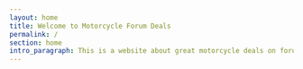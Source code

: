 ```yaml
---
layout: home
title: Welcome to Motorcycle Forum Deals
permalink: /
section: home
intro_paragraph: This is a website about great motorcycle deals on forums
---
```


